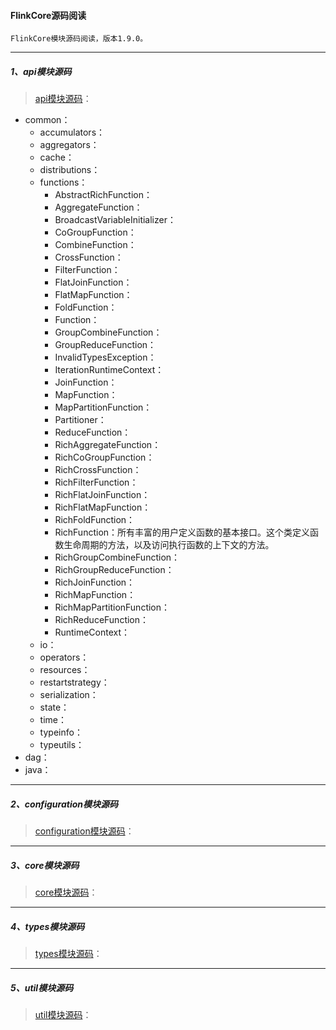#### FlinkCore源码阅读
    FlinkCore模块源码阅读，版本1.9.0。

-----
##### 1、api模块源码
> [api模块源码](src/main/java/org/apache/flink/api)：
* common：
    - accumulators：
    - aggregators：
    - cache：
    - distributions：
    - functions：
        - AbstractRichFunction：
        - AggregateFunction：
        - BroadcastVariableInitializer：
        - CoGroupFunction：
        - CombineFunction：
        - CrossFunction：
        - FilterFunction：
        - FlatJoinFunction：
        - FlatMapFunction：
        - FoldFunction：
        - Function：
        - GroupCombineFunction：
        - GroupReduceFunction：
        - InvalidTypesException：
        - IterationRuntimeContext：
        - JoinFunction：
        - MapFunction：
        - MapPartitionFunction：
        - Partitioner：
        - ReduceFunction：
        - RichAggregateFunction：
        - RichCoGroupFunction：
        - RichCrossFunction：
        - RichFilterFunction：
        - RichFlatJoinFunction：
        - RichFlatMapFunction：
        - RichFoldFunction：
        - RichFunction：所有丰富的用户定义函数的基本接口。这个类定义函数生命周期的方法，以及访问执行函数的上下文的方法。
        - RichGroupCombineFunction：
        - RichGroupReduceFunction：
        - RichJoinFunction：
        - RichMapFunction：
        - RichMapPartitionFunction：
        - RichReduceFunction：
        - RuntimeContext：
    - io：
    - operators：
    - resources：
    - restartstrategy：
    - serialization：
    - state：
    - time：
    - typeinfo：
    - typeutils：
* dag：
* java：

-----
##### 2、configuration模块源码
> [configuration模块源码](src/main/java/org/apache/flink/configuration)：

-----
##### 3、core模块源码
> [core模块源码](src/main/java/org/apache/flink/core)：

-----
##### 4、types模块源码
> [types模块源码](src/main/java/org/apache/flink/types)：

-----
##### 5、util模块源码
> [util模块源码](src/main/java/org/apache/flink/util)：

